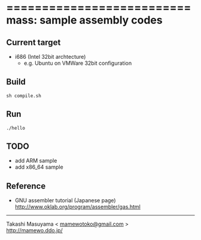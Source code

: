==========================
mass: sample assembly codes
==========================

Current target
--------------

* i686 (Intel 32bit archtecture)
    * e.g. Ubuntu on VMWare 32bit configuration

Build
--------------

    sh compile.sh

Run
--------------

    ./hello

TODO
-------------
- add ARM sample
- add x86_64 sample

Reference
-------------
- GNU assembler tutorial (Japanese page)
http://www.oklab.org/program/assembler/gas.html

----
Takashi Masuyama < mamewotoko@gmail.com >  
http://mamewo.ddo.jp/

